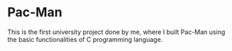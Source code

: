 # Pac-Man
This is the first university project done by me, where I built Pac-Man using the basic functionalities of C programming language.
